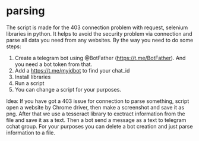 # parsing
The script is made for the 403 connection problem with request, selenium libraries in python. 
It helps to avoid the security problem via connection and parse all data you need from any websites.
By the way you need to do some steps:

1. Create a telegram bot using @BotFather (https://t.me/BotFather). And you need a bot token from that.
2. Add a https://t.me/myidbot to find your chat_id
3. Install libraries
4. Run a script
5. You can change a script for your purposes.

Idea:
If you have got a 403 issue for connection to parse something, script open a website by Chrome driver, then make a screenshot and save it as png. After that we use a tesseract library 
to exctract information from the file and save it as a text. Then a bot send a message as a text to telegram cchat group. For your purposes you can delete a bot creation and just parse 
information to a file.
